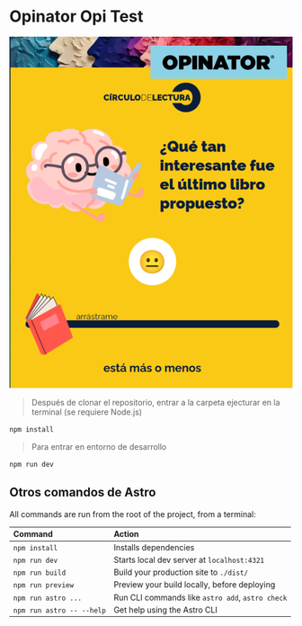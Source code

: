 # Opinator Opi Test

![alt text](image.png)

> Después de clonar el repositorio, entrar a la carpeta ejecturar en la terminal (se requiere Node.js)

```sh
npm install
```

> Para entrar en entorno de desarrollo

```sh
npm run dev
```

## Otros comandos de Astro

All commands are run from the root of the project, from a terminal:

| Command                   | Action                                           |
| :------------------------ | :----------------------------------------------- |
| `npm install`             | Installs dependencies                            |
| `npm run dev`             | Starts local dev server at `localhost:4321`      |
| `npm run build`           | Build your production site to `./dist/`          |
| `npm run preview`         | Preview your build locally, before deploying     |
| `npm run astro ...`       | Run CLI commands like `astro add`, `astro check` |
| `npm run astro -- --help` | Get help using the Astro CLI                     |
